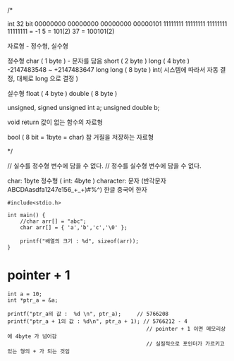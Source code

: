 /*

int 32 bit
00000000 00000000 00000000 00000101
11111111 11111111 11111111 11111111 = -1
5 = 101(2)
37 = 100101(2)

자료형 - 정수형, 실수형

정수형
	char ( 1 byte ) - 문자를 담음
	short ( 2 byte )
	long ( 4 byte ) -2147483548 ~ +2147483647
	long long ( 8 byte )
	int( 시스템에 따라서 자동 결정, 대체로 long 으로 결정 )

실수형
	float ( 4 byte )
	double ( 8 byte )

unsigned, signed
	unsigned int a;
	unsigned double b;

void
	return 값이 없는 함수의 자료형

bool ( 8 bit = 1byte = char)
	참 거질을 저장하는 자료형

*/

// 실수를 정수형 변수에 담을 수 없다.
// 정수를 실수형 변수에 담을 수 없다.

char: 1byte 정수형 ( int: 4byte )
character: 문자 (반각문자 ABCDAasdfa1247e156_+_+)#%^) 한글 중국어 한자


```
#include<stdio.h>

int main() {
	//char arr[] = "abc";
	char arr[] = { 'a','b','c','\0' };

	printf("배열의 크기 : %d", sizeof(arr));
}
```

# pointer + 1
	int a = 10;
	int *ptr_a = &a;

	printf("ptr_a의 값 :  %d \n", ptr_a);		// 5766208
	printf("ptr_a + 1의 값 : %d\n", ptr_a + 1); // 5766212 - 4
												// pointer + 1 이면 메모리상에 4byte 가 넘어감
												// 실질적으로 포인터가 가르키고 있는 형의 + 가 되는 것임